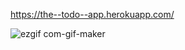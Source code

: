 
https://the--todo--app.herokuapp.com/


![ezgif com-gif-maker](https://user-images.githubusercontent.com/62153882/179346159-13e9e630-20f2-428f-8efd-4737bb91e310.gif)
